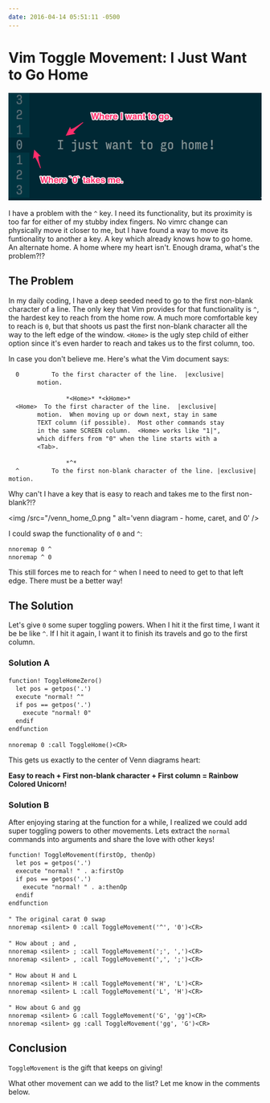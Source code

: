 ```yaml
---
date: 2016-04-14 05:51:11 -0500
---
```

# Vim Toggle Movement: I Just Want to Go Home
<img src="/images/i_just_want_to_go_home.png " alt='I just want to go home' />

I have a problem with the `^` key. I need its functionality, but its proximity is
too far for either of my stubby index fingers. No vimrc change can physically move it
closer to me, but I have found a way to move its funtionality to another a key.
A key which already knows how to go home. An alternate home. A home where my
heart isn't. Enough drama, what's the problem?!?

<!-- more -->
## The Problem

In my daily coding, I have a deep seeded need to go to the first non-blank
character of a line. The only key that Vim provides for that functionality is `^`,
the hardest key to reach from the home row. A much more comfortable key to reach
is `0`, but that shoots us past the first non-blank character all the way to
the left edge of the window. `<Home>` is the ugly step child of either option
since it's even harder to reach and takes us to the first column, too.

In case you don't believe me. Here's what the Vim document says:

```text
  0			To the first character of the line.  |exclusive|
        motion.

                *<Home>* *<kHome>*
  <Home>  To the first character of the line.  |exclusive|
        motion.  When moving up or down next, stay in same
        TEXT column (if possible).  Most other commands stay
        in the same SCREEN column.  <Home> works like "1|",
        which differs from "0" when the line starts with a
        <Tab>.

                *^*
  ^			To the first non-blank character of the line. |exclusive| motion.
```

Why can't I have a key that is easy to reach and takes me to the first
non-blank?!?

<img /src="/venn_home_0.png " alt='venn diagram - home, caret, and 0' />

I could swap the functionality of `0` and `^`:

```
nnoremap 0 ^
nnoremap ^ 0
```

This still forces me to reach for `^` when I need to need to get to that left
edge. There must be a better way!

## The Solution

Let's give `0` some super toggling powers. When I hit it the first time, I want it be
be like `^`. If I hit it again, I want it to finish its travels and go to the
first column.

### Solution A

```vim
function! ToggleHomeZero()
  let pos = getpos('.')
  execute "normal! ^"
  if pos == getpos('.')
    execute "normal! 0"
  endif
endfunction

nnoremap 0 :call ToggleHome()<CR>
```

This gets us exactly to the center of Venn diagrams heart:

**Easy to reach + First non-blank character + First column = Rainbow Colored Unicorn!**

### Solution B

After enjoying staring at the function for a while, I realized we could add
super toggling powers to other movements. Lets extract the `normal` commands
into arguments and share the love with other keys!

```vim
function! ToggleMovement(firstOp, thenOp)
  let pos = getpos('.')
  execute "normal! " . a:firstOp
  if pos == getpos('.')
    execute "normal! " . a:thenOp
  endif
endfunction

" The original carat 0 swap
nnoremap <silent> 0 :call ToggleMovement('^', '0')<CR>

" How about ; and ,
nnoremap <silent> ; :call ToggleMovement(';', ',')<CR>
nnoremap <silent> , :call ToggleMovement(',', ';')<CR>

" How about H and L
nnoremap <silent> H :call ToggleMovement('H', 'L')<CR>
nnoremap <silent> L :call ToggleMovement('L', 'H')<CR>

" How about G and gg
nnoremap <silent> G :call ToggleMovement('G', 'gg')<CR>
nnoremap <silent> gg :call ToggleMovement('gg', 'G')<CR>
```

## Conclusion

`ToggleMovement` is the gift that keeps on giving!

What other movement can we add to the list?
Let me know in the comments below.
